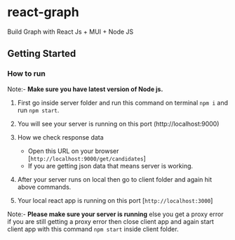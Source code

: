 # react-graph
Build Graph with React Js + MUI + Node JS

## Getting Started 

### How to run 

Note:- **Make sure you have latest version of Node js.**

1. First go inside server folder and run this command on terminal `npm i` and run `npm start`.

2. You will see your server is running on this port (http://localhost:9000) 

3. How we check response data 
   - Open this URL on your browser [`http://localhost:9000/get/candidates`]
   - If you are getting json data that means server is working. 

4. After your server runs on local then go to client folder and again hit above commands.

5. Your local react app is running on this port [`http://localhost:3000`]

Note:- **Please make sure your server is running** else you get a proxy error if you are still getting a proxy error then close client app and again start client app with this command `npm start` inside client folder.

